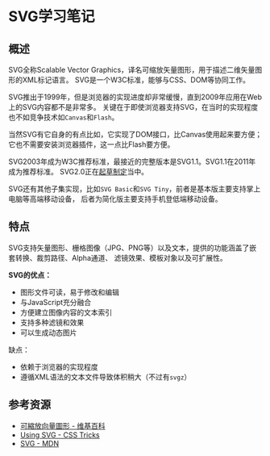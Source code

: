 # SVG学习笔记

## 概述

SVG全称Scalable Vector Graphics，译名可缩放矢量图形，用于描述二维矢量图形的XML标记语言。
SVG是一个W3C标准，能够与CSS、DOM等协同工作。

SVG推出于1999年，但是浏览器的实现进度却非常缓慢，直到2009年应用在Web上的SVG内容都不是非常多。
关键在于即使浏览器支持SVG，在当时的实现程度也不如竞争技术如`Canvas`和`Flash`。

当然SVG有它自身的有点比如，它实现了DOM接口，比Canvas使用起来要方便；
它也不需要安装浏览器插件，这一点比Flash要方便。

SVG2003年成为W3C推荐标准，最接近的完整版本是SVG1.1。SVG1.1在2011年成为推荐标准。
SVG2.0正在[起草制定](https://svgwg.org/svg2-draft/)当中。

SVG还有其他子集实现，比如`SVG Basic`和`SVG Tiny`，前者是基本版主要支持掌上电脑等高端移动设备，
后者为简化版主要支持手机登低端移动设备。

## 特点

SVG支持矢量图形、栅格图像（JPG、PNG等）以及文本，提供的功能涵盖了嵌套转换、裁剪路径、Alpha通道、
滤镜效果、模板对象以及可扩展性。

**SVG的优点：**

- 图形文件可读，易于修改和编辑
- 与JavaScript充分融合
- 方便建立图像内容的文本索引
- 支持多种滤镜和效果
- 可以生成动态图片

缺点：

- 依赖于浏览器的实现程度
- 遵循XML语法的文本文件导致体积稍大（不过有`svgz`）

## 参考资源

- [可縮放向量圖形 - 维基百科](https://zh.wikipedia.org/wiki/%E5%8F%AF%E7%B8%AE%E6%94%BE%E5%90%91%E9%87%8F%E5%9C%96%E5%BD%A2)
- [Using SVG - CSS Tricks](https://css-tricks.com/using-svg/)
- [SVG - MDN](https://developer.mozilla.org/zh-CN/docs/Web/SVG)
